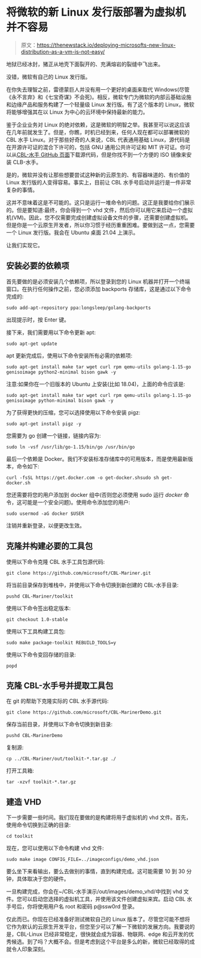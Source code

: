 # 将微软的新 Linux 发行版部署为虚拟机并不容易

> 原文：<https://thenewstack.io/deploying-microsofts-new-linux-distribution-as-a-vm-is-not-easy/>

地狱已经冰封，猪正从地壳下面裂开的、充满熔岩的裂缝中飞出来。

没错，微软有自己的 Linux 发行版。

在你失去理智之前，雷德蒙巨人并没有用一个更好的桌面来取代 Windows(尽管《永不言弃》和《七宝奇谋》不会死)。相反，微软专门为微软的内部云基础设施和边缘产品和服务构建了一个轻量级 Linux 发行版。有了这个版本的 Linux，微软将能够增强其在以 Linux 为中心的云环境中保持最新的能力。

鉴于企业业务对 Linux 的绝对依赖，这是微软的明智之举。我甚至可以说这应该在几年前就发生了。但是，你瞧，时机已经到来，任何人现在都可以部署微软的 CBL 水手 Linux。对于那些好奇的人来说，CBL 代表通用基础 Linux，源代码是在开源许可证的混合下许可的，包括 GNU 通用公共许可证和 MIT 许可证。你可以从[CBL-水手 GitHub 页面](https://github.com/microsoft/CBL-Mariner)下载源代码，但是你找不到一个方便的 ISO 镜像来安装 CLB-水手。

是的，微软并没有让那些想要尝试这种新的云原生的、有容器味道的、有价值的 Linux 发行版的人变得容易。事实上，目前让 CBL 水手号启动并运行是一件非常复杂的事情。

这并不意味着这是不可能的。这只是运行一堆命令的问题。这正是我要给你们展示的。但是要知道:最终，你会得到一个 vhd 文件，然后你可以用它来启动一个虚拟机(VM)。因此，您不仅需要完成创建虚拟设备文件的步骤，还需要创建虚拟机。但是你是一个云原生开发者，所以你习惯于经历重重困难。要做到这一点，您需要一个 Linux 发行版。我会在 Ubuntu 桌面 21.04 上演示。

让我们实现它。

## 安装必要的依赖项

首先要做的是必须安装几个依赖项，所以登录到您的 Linux 机器并打开一个终端窗口。在执行任何操作之前，您必须添加 backports 存储库，这是通过以下命令完成的:

`sudo add-apt-repository ppa:longsleep/golang-backports`

出现提示时，按 Enter 键。

接下来，我们需要用以下命令更新 apt:

`sudo apt-get update`

apt 更新完成后，使用以下命令安装所有必需的依赖项:

`sudo apt-get install make tar wget curl rpm qemu-utils golang-1.15-go genisoimage python2-minimal bison gawk -y`

注意:如果你在一个旧版本的 Ubuntu 上安装(比如 18.04)，上面的命令应该是:

`sudo apt-get install make tar wget curl rpm qemu-utils golang-1.15-go genisoimage python-minimal bison gawk -y`

为了获得更快的压缩，您可以选择使用以下命令安装 pigz:

`sudo apt-get install pigz -y`

您需要为 go 创建一个链接，链接内容为:

`sudo ln -vsf /usr/lib/go-1.15/bin/go /usr/bin/go`

最后一个依赖是 Docker。我们不安装标准存储库中的可用版本，而是使用最新版本，命令如下:

`curl -fsSL https://get.docker.com -o get-docker.shsudo sh get-docker.sh`

您还需要将您的用户添加到 docker 组中(否则您必须使用 sudo 运行 *docker* 命令，这可能是一个安全问题)。使用命令添加您的用户:

`sudo usermod -aG docker $USER`

注销并重新登录，以便更改生效。

## 克隆并构建必要的工具包

使用以下命令克隆 CBL 水手工具包源代码:

`git clone https://github.com/microsoft/CBL-Mariner.git`

将当前目录保存到堆栈中，并使用以下命令切换到新创建的 CBL-水手目录:

`pushd CBL-Mariner/toolkit`

使用以下命令签出稳定版本:

`git checkout 1.0-stable`

使用以下工具构建工具包:

`sudo make package-toolkit REBUILD_TOOLS=y`

使用以下命令变回存储的目录:

`popd`

## 克隆 CBL-水手号并提取工具包

在 git 的帮助下克隆实际的 CBL 水手源代码:

`git clone https://github.com/microsoft/CBL-MarinerDemo.git`

保存当前目录，并使用以下命令切换到新目录:

`pushd CBL-MarinerDemo`

复制源:

`cp ../CBL-Mariner/out/toolkit-*.tar.gz ./`

打开工具箱:

`tar -xzvf toolkit-*.tar.gz`

## 建造 VHD

下一步需要一些时间。我们现在要做的是构建将用于虚拟机的 vhd 文件。首先，使用命令切换到正确的目录:

`cd toolkit`

现在，您可以使用以下命令构建 vhd 文件:

`sudo make image CONFIG_FILE=../imageconfigs/demo_vhd.json`

要么坐下来看输出，要么去做别的事情，直到构建完成。这可能需要 10 到 30 分钟，具体取决于您的硬件。

一旦构建完成，你会在~/CBL-水手演示/out/images/demo_vhd/中找到 vhd 文件。您可以启动您选择的虚拟机工具，并使用该文件创建虚拟来宾。启动 CBL 水手号后，你将使用用户名 root 和密码 p@ssw0rd 登录。

仅此而已。你现在已经准备好测试微软自己的 Linux 版本了。尽管您可能不想将它作为默认的云原生开发平台，但您至少可以了解一下微软的发展方向。我要说的是，CBL-Linux 已经非常稳定，很快就会成为容器、物联网、edge 和云开发的优秀候选。到了吗？大概不会。但是考虑到这个平台是多么的新，微软已经取得的成就令人印象深刻。

<svg xmlns:xlink="http://www.w3.org/1999/xlink" viewBox="0 0 68 31" version="1.1"><title>Group</title> <desc>Created with Sketch.</desc></svg>